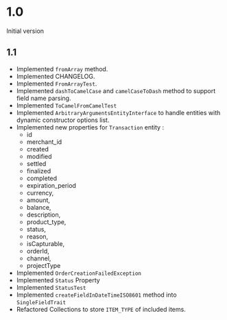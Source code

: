 # 1.0

Initial version

## 1.1

* Implemented `fromArray` method.
* Implemented CHANGELOG.
* Implemented `FromArrayTest`.
* Implemented `dashToCamelCase` and `camelCaseToDash` method to support field name parsing.
* Implemented `ToCamelFromCamelTest`
* Implemented `ArbitraryArgumentsEntityInterface` to handle entities with dynamic constructor options list.
* Implemented new properties for `Transaction` entity :
    * id
    * merchant_id
    * created
    * modified
    * settled
    * finalized
    * completed
    * expiration_period
    * currency,
    * amount,
    * balance,
    * description,
    * product_type,
    * status,
    * reason,
    * isCapturable,
    * orderId,
    * channel,
    * projectType
* Implemented `OrderCreationFailedException`
* Implemented `Status` Property
* Implemented `StatusTest`
* Implemented `createFieldInDateTimeISO8601` method into `SingleFieldTrait`
* Refactored Collections to store `ITEM_TYPE` of included items.
